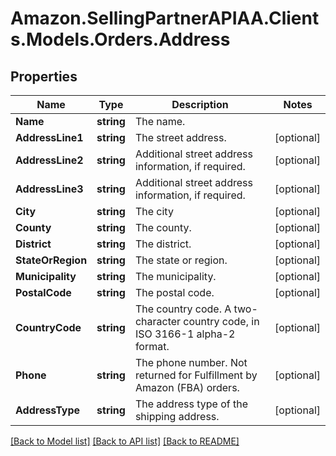 # Amazon.SellingPartnerAPIAA.Clients.Models.Orders.Address
## Properties

Name | Type | Description | Notes
------------ | ------------- | ------------- | -------------
**Name** | **string** | The name. | 
**AddressLine1** | **string** | The street address. | [optional] 
**AddressLine2** | **string** | Additional street address information, if required. | [optional] 
**AddressLine3** | **string** | Additional street address information, if required. | [optional] 
**City** | **string** | The city  | [optional] 
**County** | **string** | The county. | [optional] 
**District** | **string** | The district. | [optional] 
**StateOrRegion** | **string** | The state or region. | [optional] 
**Municipality** | **string** | The municipality. | [optional] 
**PostalCode** | **string** | The postal code. | [optional] 
**CountryCode** | **string** | The country code. A two-character country code, in ISO 3166-1 alpha-2 format. | [optional] 
**Phone** | **string** | The phone number. Not returned for Fulfillment by Amazon (FBA) orders. | [optional] 
**AddressType** | **string** | The address type of the shipping address. | [optional] 

[[Back to Model list]](../README.md#documentation-for-models) [[Back to API list]](../README.md#documentation-for-api-endpoints) [[Back to README]](../README.md)

